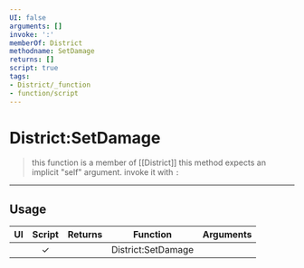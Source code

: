 ```yaml
---
UI: false
arguments: []
invoke: ':'
memberOf: District
methodname: SetDamage
returns: []
script: true
tags:
- District/_function
- function/script
---
```

# District:SetDamage
> this function is a member of [[District]]
> this method expects an implicit "self" argument. invoke it with `:`
-----
## Usage
|  UI | Script | Returns | Function | Arguments |
|:---:|:------:|-------:|:--------:|:---------|
| |✓||District:SetDamage||
